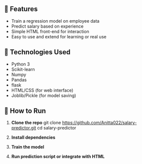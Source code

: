 
## 🚀 Features

- Train a regression model on employee data
- Predict salary based on experience
- Simple HTML front-end for interaction
- Easy to use and extend for learning or real use

## 🔧 Technologies Used

- Python 3
- Scikit-learn
- Numpy
- Pandas
- flask
- HTML/CSS (for web interface)
- Joblib/Pickle (for model saving)

## 📌 How to Run

1. **Clone the repo**
git clone https://github.com/Anitta022/salary-predictor.git
cd salary-predictor


2. **Install dependencies**


3. **Train the model**


4. **Run prediction script or integrate with HTML**


